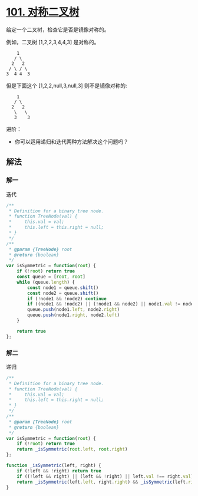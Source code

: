 # [101. 对称二叉树](https://leetcode-cn.com/problems/symmetric-tree/)
给定一个二叉树，检查它是否是镜像对称的。

 

例如，二叉树 [1,2,2,3,4,4,3] 是对称的。
```
    1
   / \
  2   2
 / \ / \
3  4 4  3
```

但是下面这个 [1,2,2,null,3,null,3] 则不是镜像对称的:
```
    1
   / \
  2   2
   \   \
   3    3
```

进阶：

* 你可以运用递归和迭代两种方法解决这个问题吗？
## 解法
### 解一
迭代
```js
/**
 * Definition for a binary tree node.
 * function TreeNode(val) {
 *     this.val = val;
 *     this.left = this.right = null;
 * }
 */
/**
 * @param {TreeNode} root
 * @return {boolean}
 */
var isSymmetric = function(root) {
    if (!root) return true
    const queue = [root, root]
    while (queue.length) {
        const node1 = queue.shift()
        const node2 = queue.shift()
        if (!node1 && !node2) continue
        if ((node1 && !node2) || (!node1 && node2) || node1.val != node2.val) return false
        queue.push(node1.left, node2.right)
        queue.push(node1.right, node2.left)
    }

    return true
};
```
### 解二
递归
```js
/**
 * Definition for a binary tree node.
 * function TreeNode(val) {
 *     this.val = val;
 *     this.left = this.right = null;
 * }
 */
/**
 * @param {TreeNode} root
 * @return {boolean}
 */
var isSymmetric = function(root) {
    if (!root) return true
    return _isSymmetric(root.left, root.right)
};

function _isSymmetric(left, right) {
    if (!left && !right) return true
    if ((!left && right) || (left && !right) || left.val !== right.val) return false
    return _isSymmetric(left.left, right.right) && _isSymmetric(left.right, right.left)
}
```
